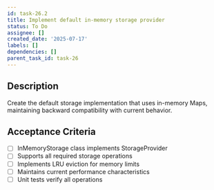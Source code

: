 ```yaml
---
id: task-26.2
title: Implement default in-memory storage provider
status: To Do
assignee: []
created_date: '2025-07-17'
labels: []
dependencies: []
parent_task_id: task-26
---
```


## Description

Create the default storage implementation that uses in-memory Maps, maintaining backward compatibility with current behavior.

## Acceptance Criteria

- [ ] InMemoryStorage class implements StorageProvider
- [ ] Supports all required storage operations
- [ ] Implements LRU eviction for memory limits
- [ ] Maintains current performance characteristics
- [ ] Unit tests verify all operations
